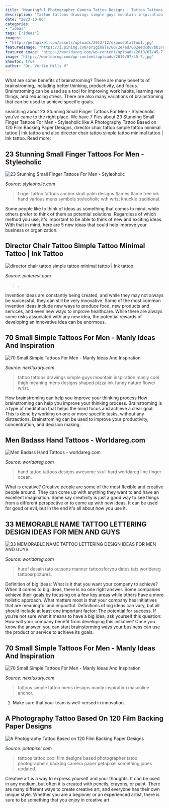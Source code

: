 ```yaml
---
title: "Meaningful Photographer Camera Tattoo Designs : Tattoo Tattoos Drawings Simple Guys Mountain Inspiration Manly Cool Thigh Meaning Mens Designs Shaped Pizza Ink Funny Nature Flower Wrist"
description: "Tattoo tattoos drawings simple guys mountain inspiration manly cool thigh meaning mens designs shaped pizza ink funny nature flower wrist"
date: "2023-10-06"
categories:
- "ideas"
tags: ["ideas"]
images:
- "http://petapixel.com/assets/uploads/2012/12/exposedtattoo1.jpg"
featuredImage: "https://i.pinimg.com/originals/00/2e/ed/002eedcd87bb37d6d8798dc10b8dd140.jpg"
featured_image: "https://worldareg.com/wp-content/uploads/2019/07/45-7.jpg"
image: "https://worldareg.com/wp-content/uploads/2019/07/45-7.jpg"
ShowToc: true
author: "Dr. Verlie Hills V"
---
```



What are some benefits of brainstroming?
There are many benefits of brainstroming, including better thinking, productivity, and focus. Brainstroming can be used as a tool for improving work habits, learning new things, and reducing stress. There are also many variations of brainstroming that can be used to achieve specific goals.

	

		
searching about 23 Stunning Small Finger Tattoos For Men - Styleoholic you've came to the right place. We have 7 Pics about 23 Stunning Small Finger Tattoos For Men - Styleoholic like A Photography Tattoo Based on 120 Film Backing Paper Designs, director chair tattoo simple tattoo minimal tattoo | Ink tattoo and also director chair tattoo simple tattoo minimal tattoo | Ink tattoo. Read more:
		
    
## 23 Stunning Small Finger Tattoos For Men - Styleoholic

<img loading=lazy src="https://i.styleoholic.com/2016/12/Various-finger-tattoo-designs.jpg" onerror="this.onerror=null;this.src='https://tse3.mm.bing.net/th?id=OIP.wwgTMfA0zU92WAGdVENiGgHaHa&amp;pid=15.1';" alt="23 Stunning Small Finger Tattoos For Men - Styleoholic">

_Source: styleoholic.com_

>finger tattoo tattoos anchor skull palm designs flames flame tree ink hand various mens symbols styleoholic wth wrist knuckle traditional. 

	

Some people like to think of ideas as something that comes to mind, while others prefer to think of them as potential solutions. Regardless of which method you use, it's important to be able to think of new and exciting ideas. With that in mind, here are 5 new ideas that could help improve your business or organization.

    
## Director Chair Tattoo Simple Tattoo Minimal Tattoo | Ink Tattoo

<img loading=lazy src="https://i.pinimg.com/originals/00/2e/ed/002eedcd87bb37d6d8798dc10b8dd140.jpg" onerror="this.onerror=null;this.src='https://tse3.mm.bing.net/th?id=OIP.XPyhrr8Cnsdgfm4FyeT9WAHaNK&amp;pid=15.1';" alt="director chair tattoo simple tattoo minimal tattoo | Ink tattoo">

_Source: pinterest.com_

>. 

	

Invention ideas are constantly being created, and while they may not always be successful, they can still be very innovative. Some of the most common invention ideas include new ways to produce food, new products and services, and even new ways to improve healthcare. While there are always some risks associated with any new idea, the potential rewards of developing an innovative idea can be enormous.

    
## 70 Small Simple Tattoos For Men - Manly Ideas And Inspiration

<img loading=lazy src="http://nextluxury.com/wp-content/uploads/small-tattoo-ideas-men.jpg" onerror="this.onerror=null;this.src='https://tse3.mm.bing.net/th?id=OIP.lgT7WbdmDswT3L7NLE9yDQHaF5&amp;pid=15.1';" alt="70 Small Simple Tattoos For Men - Manly Ideas And Inspiration">

_Source: nextluxury.com_

>tattoo tattoos drawings simple guys mountain inspiration manly cool thigh meaning mens designs shaped pizza ink funny nature flower wrist. 

	

How brainstroming can help you improve your thinking process
How brainstroming can help you improve your thinking process. Brainstroming is a type of meditation that helps the mind focus and achieve a clear goal. This is done by working on one or more specific tasks, without any distractions. Brainstroming can be used to improve your productivity, concentration, and decision making.

    
## Men Badass Hand Tattoos - Worldareg.com

<img loading=lazy src="https://worldareg.com/wp-content/uploads/2019/07/45-7.jpg" onerror="this.onerror=null;this.src='https://tse2.mm.bing.net/th?id=OIP.cV765g9fgZrHhsNGX1123wHaJ4&amp;pid=15.1';" alt="Men Badass Hand Tattoos - worldareg.com">

_Source: worldareg.com_

>hand tattoo tattoos designs awesome skull hard worldareg line finger ocean. 

	

What is creative?
Creative people are some of the most flexible and creative people around. They can come up with anything they want to and have an excellent imagination. Some say creativity is just a good way to see things from a different perspective or to come up with new ideas. It can be used for good or evil, but in the end it's all about how you use it.

    
## 33 MEMORABLE NAME TATTOO LETTERING DESIGN IDEAS FOR MEN AND GUYS

<img loading=lazy src="https://worldareg.com/wp-content/uploads/2019/09/8-51.jpg" onerror="this.onerror=null;this.src='https://tse4.mm.bing.net/th?id=OIP.zyvq1qF6MTdOTwkiO45sZQHaHa&amp;pid=15.1';" alt="33 MEMORABLE NAME TATTOO LETTERING DESIGN IDEAS FOR MEN AND GUYS">

_Source: worldareg.com_

>huruf desain tato outsons manner tattoosforyou dates tats worldareg tattoosrpictures. 

	

Definition of big ideas: What is it that you want your company to achieve?
When it comes to big ideas, there is no one right answer. Some companies achieve their goals by focusing on a few key areas while others have a more holistic approach. What matters most is that your company has initiatives that are meaningful and impactful. Definitions of big ideas can vary, but all should include at least one important factor: The potential for success. 
If you’re not sure what it means to have a big idea, ask yourself this question: How will your company benefit from developing this initiative? Once you know the answer, you can start brainstorming ways your business can use the product or service to achieve its goals.

    
## 70 Small Simple Tattoos For Men - Manly Ideas And Inspiration

<img loading=lazy src="http://nextluxury.com/wp-content/uploads/small-mens-tattoo.jpg" onerror="this.onerror=null;this.src='https://tse1.mm.bing.net/th?id=OIP.zckkaxRefufKhl6DTnuvewHaGt&amp;pid=15.1';" alt="70 Small Simple Tattoos For Men - Manly Ideas And Inspiration">

_Source: nextluxury.com_

>tattoos simple tattoo mens designs manly inspiration masculine anchor. 

	

1. Make sure that your team is well-versed in innovation.

    
## A Photography Tattoo Based On 120 Film Backing Paper Designs

<img loading=lazy src="http://petapixel.com/assets/uploads/2012/12/exposedtattoo1.jpg" onerror="this.onerror=null;this.src='https://tse3.mm.bing.net/th?id=OIP.RnpwbTtHUyIMBGa6MjWUBQHaFp&amp;pid=15.1';" alt="A Photography Tattoo Based on 120 Film Backing Paper Designs">

_Source: petapixel.com_

>tattoos tattoo cool film designs based photographer tatoo photographers backing camera paper petapixel something jones updated. 

	

Creative art is a way to express yourself and your thoughts. It can be used in any medium, but often it is created with pencils, crayons, or paint. There are many different ways to create creative art, and everyone has their own unique style. Whether you are a beginner or an experienced artist, there is sure to be something that you enjoy in creative art.

